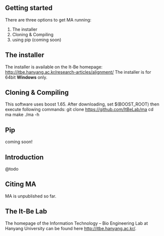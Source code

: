 
## Getting started

There are three options to get MA running:
1. The installer
2. Cloning & Compiling
3. using pip (coming soon)

## The installer

The installer is available on the It-Be homepage:
    http://itbe.hanyang.ac.kr/research-articles/alignment/
The installer is for 64bit **Windows** only.

## Cloning & Compiling
This software uses boost 1.65.
After downloading, set $(BOOST_ROOT) then execute following commands:
    git clone https://github.com/ItBeLab/ma
    cd ma
    make
    ./ma -h

## Pip

coming soon!

## Introduction

@todo

## Citing MA

MA is unpublished so far.

## The It-Be Lab

The homepage of the Information Technology – Bio Engineering Lab at Hanyang University can be found here http://itbe.hanyang.ac.kr/.
